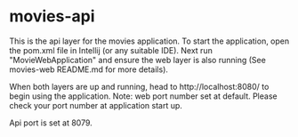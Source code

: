 # movies-api

This is the api layer for the movies application.
To start the application, open the pom.xml file in Intellij (or any suitable IDE).
Next run "MovieWebApplication" and ensure the web layer is also running (See movies-web README.md for more details).

When both layers are up and running, head to http://localhost:8080/ to begin using the application.
Note: web port number set at default. Please check your port number at application start up.

Api port is set at 8079.